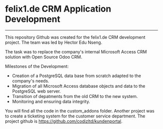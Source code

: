 # felix1.de CRM Application Development
----------------------------------------

This repository Github was created for the felix1.de CRM development project. The team was led by Hector Edu Nseng. 

The task was to replace the company's internal Microsoft Access CRM solution with Open Source Odoo CRM. 

Milestones of the Development:

  - Creation of a PostgreSQL data base from scratch adapted to the company's needs.
  - Migration of all Microsoft Access database objects and data to the PostgreSQL web server.
  - Transition of depatments from the old CRM to the new system.
  - Monitoring and ensuring data integrity.
  
You will find all the code in the custom_addons folder. Another project was to create a ticketing system for the customer service department. The project github is https://github.com/codizltd/kundenportal.


